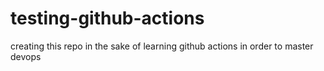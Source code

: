 # testing-github-actions
creating this repo in the sake of learning github actions in order to master devops
